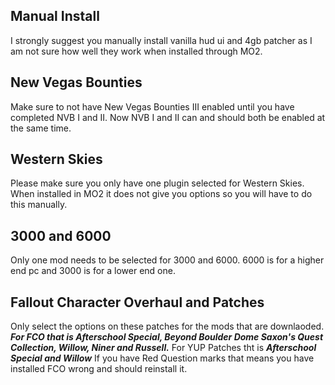 ## Manual Install
I strongly suggest you manually install vanilla hud ui
and 4gb patcher as I am not sure how well they work 
when installed through MO2.

## New Vegas Bounties
Make sure to not have New Vegas Bounties III enabled
until you have completed NVB I and II. Now NVB I and II
can and should both be enabled at the same time.

## Western Skies
Please make sure you only have one plugin selected 
for Western Skies. When installed in MO2 it does 
not give you options so you will have to do this manually.

## 3000 and 6000
Only one mod needs to be selected for 3000 and
6000. 6000 is for a higher end pc and 3000 is
for a lower end one.

## Fallout Character Overhaul and Patches
Only select the options on these patches for the mods
that are downlaoded. ***For FCO that is Afterschool Special, Beyond Boulder Dome
Saxon's Quest Collection, Willow, Niner and Russell.***
For YUP Patches tht is ***Afterschool Special and Willow*** If you have 
Red Question marks that means you have installed FCO wrong and should reinstall it.

